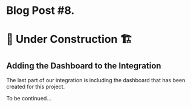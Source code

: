 # Blog Post #8.
# 🚧 Under Construction 🏗️
## Adding the Dashboard to the Integration

The last part of our integration is including the dashboard that has been created for this project.

To be continued...

